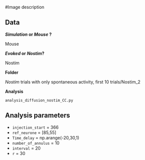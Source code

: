#Image description

## Data
**_Simulation_ or _Mouse_ ?**

Mouse

**_Evoked_ or _Nostim_?**

Nostim

**Folder**

_Nostim_ trials with only spontaneous activity, first 10 trials/Nostim_2

**Analysis**

`analysis_diffusion_nostim_CC.py`

## Analysis parameters
- `injection_start` = 366
- `ref_neurone` = [85,55]
- `Time_delay` = np.arange(-20,30,1)
- `number_of_annulus` = 10
- `interval` = 20
- `r` = 30
